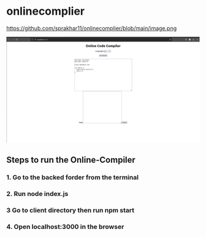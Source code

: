 # onlinecomplier

https://github.com/sprakhar11/onlinecomplier/blob/main/image.png

![alt text](https://github.com/sprakhar11/onlinecomplier/blob/main/image.png)


## Steps to run the Online-Compiler
### 1. Go to the backed forder from the terminal 
### 2. Run node index.js
### 3  Go to client directory then run npm start
### 4. Open localhost:3000 in the browser
